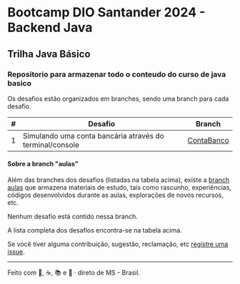 # Bootcamp DIO Santander 2024 - Backend Java
## Trilha Java Básico
### Repositorio para armazenar todo o conteudo do curso de java basico

Os desafios estão organizados em branches, sendo uma branch para cada desafio.

| # | Desafio | Branch |
|---|---------|--------|
| 1 | Simulando uma conta bancária através do terminal/console | [ContaBanco](https://github.com/alexandre-melgarejo/dio-java-basico/tree/ContaBanco) |


#### Sobre a branch "aulas"

Além das branches dos desafios (listadas na tabela acima), existe a [branch aulas](https://github.com/alexandre-melgarejo/dio-java-basico/tree/aulas) que armazena materiais de estudo, tais como rascunho, experiências, códigos desenvolvidos durante as aulas, explorações de novos recursos, etc.

Nenhum desafio está contido nessa branch.

A lista completa dos desafios encontra-se na tabela acima.



Se você tiver alguma contribuição, sugestão, reclamação, etc [registre uma issue](https://github.com/alexandre-melgarejo/dio-java-basico/issues).

---
Feito com 💙, ☕, 📚 e 🤖 · direto de MS - Brasil.